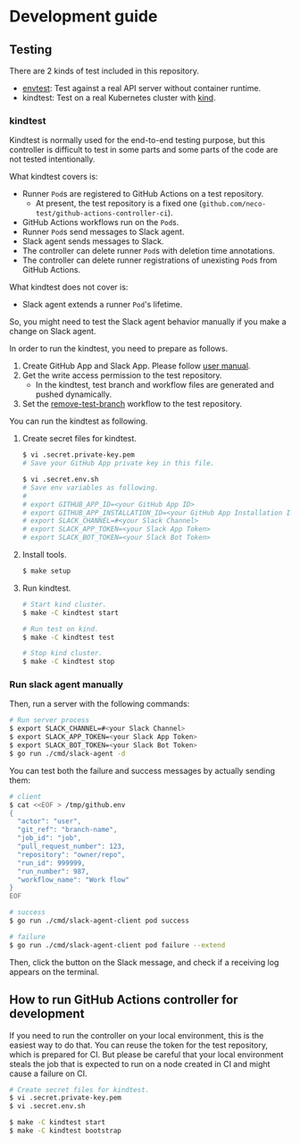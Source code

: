 Development guide
=================

Testing
-------

There are 2 kinds of test included in this repository.

- [envtest](https://github.com/kubernetes-sigs/controller-runtime/tree/master/pkg/envtest):
  Test against a real API server without container runtime.
- kindtest: Test on a real Kubernetes cluster with [kind](https://kind.sigs.k8s.io/docs/user/quick-start/).

### kindtest

Kindtest is normally used for the end-to-end testing purpose, but this controller is
difficult to test in some parts and some parts of the code are not tested intentionally.

What kindtest covers is:

- Runner `Pod`s are registered to GitHub Actions on a test repository.
    - At present, the test repository is a fixed one (`github.com/neco-test/github-actions-controller-ci`).
- GitHub Actions workflows run on the `Pod`s.
- Runner `Pod`s send messages to Slack agent.
- Slack agent sends messages to Slack.
- The controller can delete runner `Pod`s with deletion time annotations.
- The controller can delete runner registrations of unexisting `Pod`s from GitHub Actions.

What kindtest does not cover is:

- Slack agent extends a runner `Pod`'s lifetime.

So, you might need to test the Slack agent behavior manually if you make a change on Slack agent.

In order to run the kindtest, you need to prepare as follows.

1. Create GitHub App and Slack App. Please follow [user manual](./user-manual.md).
2. Get the write access permission to the test repository.
    - In the kindtest, test branch and workflow files are generated and pushed dynamically.
3. Set the [remove-test-branch](../kindtest/workflows/remove-test-branch.yaml) workflow to the test repository.

You can run the kindtest as following.

1. Create secret files for kindtest.
    ```bash
    $ vi .secret.private-key.pem
    # Save your GitHub App private key in this file.

    $ vi .secret.env.sh
    # Save env variables as following.
    #
    # export GITHUB_APP_ID=<your GitHub App ID>
    # export GITHUB_APP_INSTALLATION_ID=<your GitHub App Installation ID>
    # export SLACK_CHANNEL=#<your Slack Channel>
    # export SLACK_APP_TOKEN=<your Slack App Token>
    # export SLACK_BOT_TOKEN=<your Slack Bot Token>
    ```

2. Install tools.
    ```bash
    $ make setup
    ```

3. Run kindtest.
    ```bash
    # Start kind cluster.
    $ make -C kindtest start

    # Run test on kind.
    $ make -C kindtest test

    # Stop kind cluster.
    $ make -C kindtest stop
    ```


### Run slack agent manually

Then, run a server with the following commands:

```bash
# Run server process
$ export SLACK_CHANNEL=#<your Slack Channel>
$ export SLACK_APP_TOKEN=<your Slack App Token>
$ export SLACK_BOT_TOKEN=<your Slack Bot Token>
$ go run ./cmd/slack-agent -d
```

You can test both the failure and success messages by actually sending them:

```bash
# client
$ cat <<EOF > /tmp/github.env
{
  "actor": "user",
  "git_ref": "branch-name",
  "job_id": "job",
  "pull_request_number": 123,
  "repository": "owner/repo",
  "run_id": 999999,
  "run_number": 987,
  "workflow_name": "Work flow"
}
EOF

# success
$ go run ./cmd/slack-agent-client pod success

# failure
$ go run ./cmd/slack-agent-client pod failure --extend
```

Then, click the button on the Slack message, and check if a receiving log appears
on the terminal.

How to run GitHub Actions controller for development
----------------------------------------------------

If you need to run the controller on your local environment, this is the easiest way to do that.
You can reuse the token for the test repository, which is prepared for CI.
But please be careful that your local environment steals the job that is expected to run on a node created in CI and might cause a failure on CI.

```bash
# Create secret files for kindtest.
$ vi .secret.private-key.pem
$ vi .secret.env.sh

$ make -C kindtest start
$ make -C kindtest bootstrap
```
